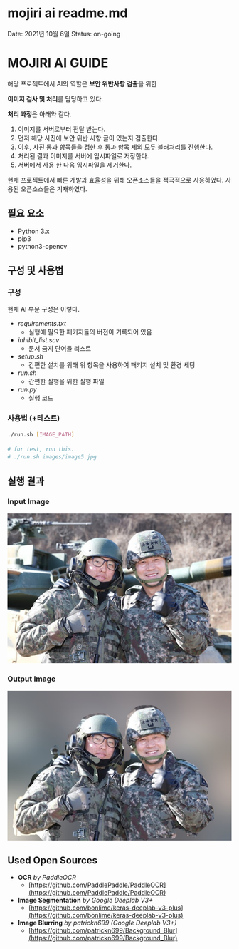 # mojiri ai readme.md

Date: 2021년 10월 6일
Status: on-going

# MOJIRI AI GUIDE

해당 프로젝트에서 AI의 역할은 **보안 위반사항 검출**을 위한 

**이미지 검사 및 처리**를 담당하고 있다.

**처리 과정**은 아래와 같다.

1. 이미지를 서버로부터 전달 받는다.
2. 먼저 해당 사진에 보안 위반 사항 글이 있는지 검출한다.
3. 이후, 사진 통과 항목들을 정한 후 통과 항목 제외 모두 블러처리를 진행한다.
4. 처리된 결과 이미지를 서버에 임시파일로 저장한다.
5. 서버에서 사용 한 다음 임시파일을 제거한다.

현재 프로젝트에서 빠른 개발과 효율성을 위해 오픈소스들을 적극적으로 사용하였다. 사용된 오픈소스들은 기재하였다.

## 필요 요소

- Python 3.x
- pip3
- python3-opencv

## 구성 및 사용법

### 구성

현재 AI 부문 구성은 이렇다.

- *requirements.txt*
    - 실행에 필요한 패키지들의 버전이 기록되어 있음
- *inhibit_list.scv*
    - 문서 금지 단어들 리스트 
- *setup.sh*
    - 간편한 설치를 위해 위 항목을 사용하여 패키지 설치 및 환경 세팅
- *run.sh*
    - 간편한 실행을 위한 실행 파일
- *run.py*
    - 실행 코드

### 사용법 (+테스트)

```bash
./run.sh [IMAGE_PATH] 

# for test, run this.
# ./run.sh images/image5.jpg
```

## 실행 결과
### Input Image
![image5](./images/image5.jpg)
### Output Image
![image5_blurred](./images/image5_blurred.jpg)

## Used Open Sources

- **OCR** *by PaddleOCR*
    - [https://github.com/PaddlePaddle/PaddleOCR](https://github.com/PaddlePaddle/PaddleOCR)
- **Image Segmentation** *by Google Deeplab V3+*
    - [https://github.com/bonlime/keras-deeplab-v3-plus](https://github.com/bonlime/keras-deeplab-v3-plus)
- **Image Blurring** *by patrickn699 (Google Deeplab V3+)*
    - [https://github.com/patrickn699/Background_Blur](https://github.com/patrickn699/Background_Blur)
